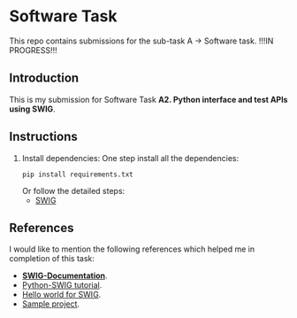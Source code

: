 # Software Task
This repo contains submissions for the sub-task A -> Software task. !!!IN PROGRESS!!!

## Introduction

This is my submission for Software Task **A2. Python interface and test APIs using SWIG**.

## Instructions

1. Install dependencies:
   One step install all the dependencies:
   ```
   pip install requirements.txt
   ```
   Or follow the detailed steps:
    * [SWIG](http://www.swig.org/download.html)

## References

I would like to mention the following references which helped me in completion of this task:

  * **[SWIG-Documentation](http://www.swig.org/Doc4.0/SWIGDocumentation.html)**.
  * [Python-SWIG tutorial](http://www.swig.org/papers/PyTutorial98/PyTutorial98.pdf).
  * [Hello world for SWIG](https://github.com/UiO-IN3110/code-snippets/tree/master/mixed/swig).
  * [Sample project](http://vmlaker.github.io/pythonwildmagic/swig_interface.html).
